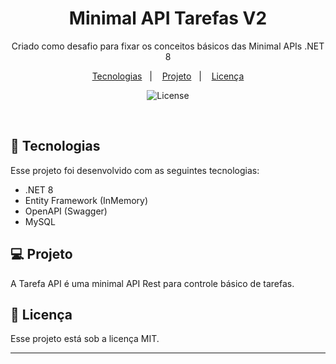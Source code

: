 <h1 align="center">Minimal API Tarefas V2</h1>

<p align="center">
Criado como desafio para fixar os conceitos básicos das Minimal APIs .NET 8<br/>
</p>

<p align="center">
  <a href="#-tecnologias">Tecnologias</a>&nbsp;&nbsp;&nbsp;|&nbsp;&nbsp;&nbsp;
  <a href="#-projeto">Projeto</a>&nbsp;&nbsp;&nbsp;|&nbsp;&nbsp;&nbsp;
  <a href="#memo-licença">Licença</a>
</p>

<p align="center">
  <img alt="License" src="https://img.shields.io/static/v1?label=license&message=MIT&color=49AA26&labelColor=000000">
</p>

<br>

## 🚀 Tecnologias

Esse projeto foi desenvolvido com as seguintes tecnologias:

- .NET 8
- Entity Framework (InMemory)
- OpenAPI (Swagger)
- MySQL

## 💻 Projeto

A Tarefa API é uma minimal API Rest para controle básico de tarefas.

## :memo: Licença

Esse projeto está sob a licença MIT.

---
